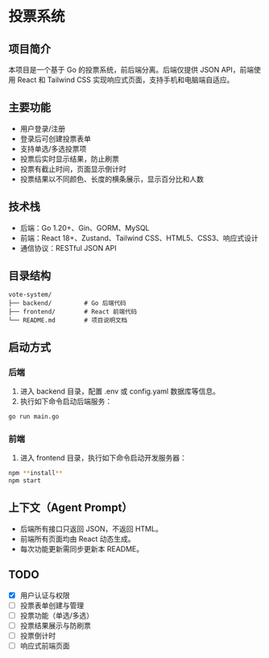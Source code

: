 # 投票系统

## 项目简介

本项目是一个基于 Go 的投票系统，前后端分离。后端仅提供 JSON API，前端使用 React 和 Tailwind CSS 实现响应式页面，支持手机和电脑端自适应。

## 主要功能

- 用户登录/注册
- 登录后可创建投票表单
- 支持单选/多选投票项
- 投票后实时显示结果，防止刷票
- 投票有截止时间，页面显示倒计时
- 投票结果以不同颜色、长度的横条展示，显示百分比和人数

## 技术栈

- 后端：Go 1.20+、Gin、GORM、MySQL
- 前端：React 18+、Zustand、Tailwind CSS、HTML5、CSS3、响应式设计
- 通信协议：RESTful JSON API

## 目录结构

```plaintext
vote-system/
├── backend/         # Go 后端代码
├── frontend/        # React 前端代码
└── README.md        # 项目说明文档
```

## 启动方式

### 后端

1. 进入 backend 目录，配置 .env 或 config.yaml 数据库等信息。
2. 执行如下命令启动后端服务：

```bash
go run main.go
```

### 前端

1. 进入 frontend 目录，执行如下命令启动开发服务器：

```bash
npm **install**
npm start
```

## 上下文（Agent Prompt）

- 后端所有接口只返回 JSON，不返回 HTML。
- 前端所有页面均由 React 动态生成。
- 每次功能更新需同步更新本 README。

## TODO

- [x] 用户认证与权限
- [ ] 投票表单创建与管理
- [ ] 投票功能（单选/多选）
- [ ] 投票结果展示与防刷票
- [ ] 投票倒计时
- [ ] 响应式前端页面
